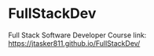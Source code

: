 # FullStackDev
Full Stack Software Developer Course link: https://jtasker811.github.io/FullStackDev/ 
